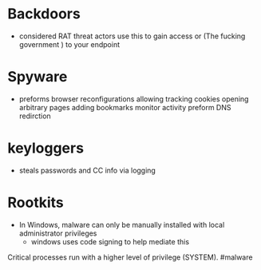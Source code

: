 # Backdoors 
- considered RAT threat actors use this to gain access or (The fucking government ) to your endpoint 
# Spyware
- preforms browser reconfigurations allowing tracking cookies opening arbitrary pages adding bookmarks monitor activity preform DNS redirction
# keyloggers
- steals passwords and CC info via logging 
#  Rootkits 
- In Windows, malware can only be manually installed with local administrator privileges
	* windows uses code signing to help mediate this 

Critical processes run with a higher level of privilege (SYSTEM).
#malware